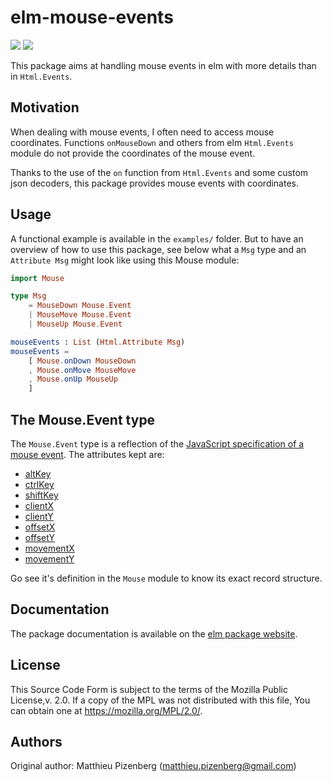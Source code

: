 # elm-mouse-events

[![][badge-license]][license]
[![][badge-doc]][doc]

[badge-doc]: https://img.shields.io/badge/documentation-latest-yellow.svg?style=flat-square
[doc]: http://package.elm-lang.org/packages/mpizenberg/elm-mouse-events/latest
[badge-license]: https://img.shields.io/badge/license-MPL%202.0-blue.svg?style=flat-square
[license]: https://www.mozilla.org/en-US/MPL/2.0/

This package aims at handling mouse events in elm
with more details than in `Html.Events`.


## Motivation

When dealing with mouse events, I often need to access mouse coordinates.
Functions `onMouseDown` and others from elm `Html.Events` module do not
provide the coordinates of the mouse event.

Thanks to the use of the `on` function from `Html.Events` and some
custom json decoders, this package provides mouse events with coordinates.


## Usage

A functional example is available in the `examples/` folder.
But to have an overview of how to use this package, see below
what a `Msg` type and an `Attribute Msg` might look like using this Mouse module:

```elm
import Mouse

type Msg
    = MouseDown Mouse.Event
    | MouseMove Mouse.Event
    | MouseUp Mouse.Event

mouseEvents : List (Html.Attribute Msg)
mouseEvents =
    [ Mouse.onDown MouseDown
    , Mouse.onMove MouseMove
    , Mouse.onUp MouseUp
    ]
```


## The Mouse.Event type

The `Mouse.Event` type is a reflection of the [JavaScript specification of a mouse event][mouse-event-mdn].
The attributes kept are:

 * [altKey][alt-key]
 * [ctrlKey][ctrl-key]
 * [shiftKey][shift-key]
 * [clientX][clientX]
 * [clientY][clientY]
 * [offsetX][offsetX]
 * [offsetY][offsetY]
 * [movementX][movementX]
 * [movementY][movementY]

Go see it's definition in the `Mouse` module to know its exact record structure.

[mouse-event-mdn]: https://developer.mozilla.org/en/docs/Web/API/MouseEvent

[alt-key]: https://developer.mozilla.org/en-US/docs/Web/API/MouseEvent/altKey
[ctrl-key]: https://developer.mozilla.org/en-US/docs/Web/API/MouseEvent/ctrlKey
[shift-key]: https://developer.mozilla.org/en-US/docs/Web/API/MouseEvent/shiftKey

[clientX]: https://developer.mozilla.org/en-US/docs/Web/API/MouseEvent/clientX
[clientY]: https://developer.mozilla.org/en-US/docs/Web/API/MouseEvent/clientY
[offsetX]: https://developer.mozilla.org/en-US/docs/Web/API/MouseEvent/offsetX
[offsetY]: https://developer.mozilla.org/en-US/docs/Web/API/MouseEvent/offsetY
[movementX]: https://developer.mozilla.org/en-US/docs/Web/API/MouseEvent/movementX
[movementY]: https://developer.mozilla.org/en-US/docs/Web/API/MouseEvent/movementY


## Documentation

The package documentation is available on the [elm package website][doc].


## License

This Source Code Form is subject to the terms of the Mozilla Public License,v. 2.0.
If a copy of the MPL was not distributed with this file,
You can obtain one at https://mozilla.org/MPL/2.0/.


## Authors

Original author: Matthieu Pizenberg (matthieu.pizenberg@gmail.com)
